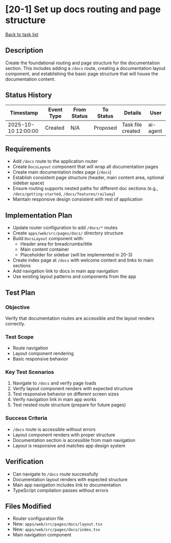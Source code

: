# [20-1] Set up docs routing and page structure

[Back to task list](./tasks.md)

## Description
Create the foundational routing and page structure for the documentation section. This includes adding a `/docs` route, creating a documentation layout component, and establishing the basic page structure that will house the documentation content.

## Status History
| Timestamp | Event Type | From Status | To Status | Details | User |
|-----------|------------|-------------|-----------|---------|------|
| 2025-10-10 12:00:00 | Created | N/A | Proposed | Task file created | ai-agent |

## Requirements
- Add `/docs` route to the application router
- Create `DocsLayout` component that will wrap all documentation pages
- Create main documentation index page (`/docs`)
- Establish consistent page structure (header, main content area, optional sidebar space)
- Ensure routing supports nested paths for different doc sections (e.g., `/docs/getting-started`, `/docs/features/railway`)
- Maintain responsive design consistent with rest of application

## Implementation Plan
- Update router configuration to add `/docs/*` routes
- Create `apps/web/src/pages/docs/` directory structure
- Build `DocsLayout` component with:
  - Header area for breadcrumbs/title
  - Main content container
  - Placeholder for sidebar (will be implemented in 20-3)
- Create index page at `/docs` with welcome content and links to main sections
- Add navigation link to docs in main app navigation
- Use existing layout patterns and components from the app

## Test Plan
### Objective
Verify that documentation routes are accessible and the layout renders correctly.

### Test Scope
- Route navigation
- Layout component rendering
- Basic responsive behavior

### Key Test Scenarios
1. Navigate to `/docs` and verify page loads
2. Verify layout component renders with expected structure
3. Test responsive behavior on different screen sizes
4. Verify navigation link in main app works
5. Test nested route structure (prepare for future pages)

### Success Criteria
- `/docs` route is accessible without errors
- Layout component renders with proper structure
- Documentation section is accessible from main navigation
- Layout is responsive and matches app design system

## Verification
- Can navigate to `/docs` route successfully
- Documentation layout renders with expected structure
- Main app navigation includes link to documentation
- TypeScript compilation passes without errors

## Files Modified
- Router configuration file
- New: `apps/web/src/pages/docs/layout.tsx`
- New: `apps/web/src/pages/docs/index.tsx`
- Main navigation component

